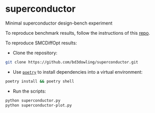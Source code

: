 # superconductor

Minimal superconductor design-bench experiment

To reproduce benchmark results, follow the instructions of this
[repo](https://github.com/kaist-silab/design-baselines-fixes).

To reproduce SMCDiffOpt results:

- Clone the repository:

```bash
git clone https://github.com/bd3dowling/superconductor.git
```

- Use [`poetry`](https://python-poetry.org/) to install dependencies into a virtual environment:

```bash
poetry install && poetry shell
```

- Run the scripts:

```bash
python superconductor.py
python superconductor-plot.py
```
